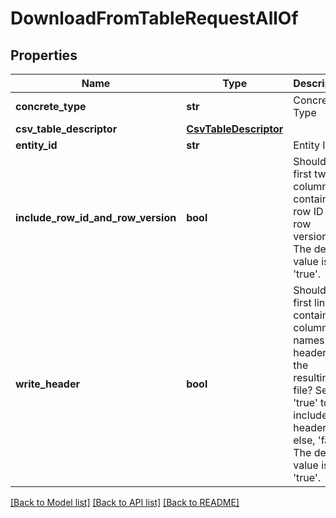 # DownloadFromTableRequestAllOf

## Properties
Name | Type | Description | Notes
------------ | ------------- | ------------- | -------------
**concrete_type** | **str** | Concrete Type | [optional] 
**csv_table_descriptor** | [**CsvTableDescriptor**](CsvTableDescriptor.md) |  | [optional] 
**entity_id** | **str** | Entity Id | [optional] 
**include_row_id_and_row_version** | **bool** | Should the first two columns contain the row ID and row version? The default value is &#39;true&#39;.  | [optional]  if omitted the server will use the default value of True
**write_header** | **bool** | Should the first line contain the columns names as a header in the resulting file? Set to &#39;true&#39; to include the headers else, &#39;false&#39;. The default value is &#39;true&#39;.  | [optional]  if omitted the server will use the default value of True

[[Back to Model list]](../README.md#documentation-for-models) [[Back to API list]](../README.md#documentation-for-api-endpoints) [[Back to README]](../README.md)


